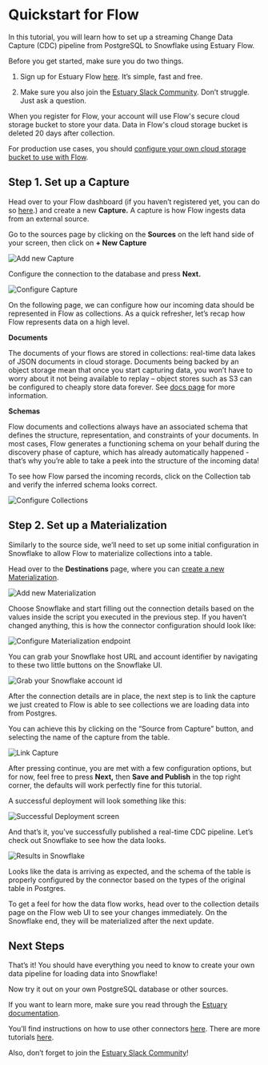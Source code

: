 # Quickstart for Flow

<head>
    <meta property="og:image" content="https://storage.googleapis.com/estuary-marketing-strapi-uploads/uploads//architecture_6bbaf2c5a6/architecture_6bbaf2c5a6.png" />
</head>

In this tutorial, you will learn how to set up a streaming Change Data Capture (CDC) pipeline from PostgreSQL to
Snowflake using Estuary Flow.

Before you get started, make sure you do two things.

1. Sign up for Estuary Flow [here](https://dashboard.estuary.dev/register). It’s simple, fast and free.

2. Make sure you also join
   the [Estuary Slack Community](https://estuary-dev.slack.com/ssb/redirect#/shared-invite/email). Don’t struggle. Just
   ask a question.

When you register for Flow, your account will use Flow's secure cloud storage bucket to store your data.
Data in Flow's cloud storage bucket is deleted 20 days after collection.

For production use cases, you
should [configure your own cloud storage bucket to use with Flow](#configuring-your-cloud-storage-bucket-for-use-with-flow).

## Step 1. Set up a Capture<a id="step-2-set-up-a-capture"></a>

Head over to your Flow dashboard (if you haven’t registered yet, you can do
so [here](https://dashboard.estuary.dev/register).) and create a new **Capture.** A capture is how Flow ingests data
from an external source.

Go to the sources page by clicking on the **Sources** on the left hand side of your screen, then click on **+ New
Capture**

![Add new Capture](https://storage.googleapis.com/estuary-marketing-strapi-uploads/uploads//new_capture_4583a8a120/new_capture_4583a8a120.png)

Configure the connection to the database and press **Next.**

![Configure Capture](https://storage.googleapis.com/estuary-marketing-strapi-uploads/uploads//capture_configuration_89e2133f83/capture_configuration_89e2133f83.png)

On the following page, we can configure how our incoming data should be represented in Flow as collections. As a quick
refresher, let’s recap how Flow represents data on a high level.

**Documents**

The documents of your flows are stored in collections: real-time data lakes of JSON documents in cloud storage.
Documents being backed by an object storage mean that once you start capturing data, you won’t have to worry about it
not being available to replay – object stores such as S3 can be configured to cheaply store data forever.
See [docs page](https://docs.estuary.dev/concepts/collections/#documents) for more information.

**Schemas**

Flow documents and collections always have an associated schema that defines the structure, representation, and
constraints of your documents. In most cases, Flow generates a functioning schema on your behalf during the discovery
phase of capture, which has already automatically happened - that’s why you’re able to take a peek into the structure of
the incoming data!

To see how Flow parsed the incoming records, click on the Collection tab and verify the inferred schema looks correct.

![Configure Collections](https://storage.googleapis.com/estuary-marketing-strapi-uploads/uploads//collections_configuration_34e53025c7/collections_configuration_34e53025c7.png)

## Step 2. Set up a Materialization<a id="step-3-set-up-a-materialization"></a>

Similarly to the source side, we’ll need to set up some initial configuration in Snowflake to allow Flow to materialize
collections into a table.

Head over to the **Destinations** page, where you
can [create a new Materialization](https://dashboard.estuary.dev/materializations/create).

![Add new Materialization](https://storage.googleapis.com/estuary-marketing-strapi-uploads/uploads//new_materialization_31df04d81f/new_materialization_31df04d81f.png)

Choose Snowflake and start filling out the connection details based on the values inside the script you executed in the
previous step. If you haven’t changed anything, this is how the connector configuration should look like:

![Configure Materialization endpoint](https://storage.googleapis.com/estuary-marketing-strapi-uploads/uploads//materialization_endpoint_configuration_0d540a12b5/materialization_endpoint_configuration_0d540a12b5.png)

You can grab your Snowflake host URL and account identifier by navigating to these two little buttons on the Snowflake
UI.

![Grab your Snowflake account id](https://storage.googleapis.com/estuary-marketing-strapi-uploads/uploads//snowflake_account_id_af1cc78df8/snowflake_account_id_af1cc78df8.png)

After the connection details are in place, the next step is to link the capture we just created to Flow is able to see
collections we are loading data into from Postgres.

You can achieve this by clicking on the “Source from Capture” button, and selecting the name of the capture from the
table.

![Link Capture](https://storage.googleapis.com/estuary-marketing-strapi-uploads/uploads//link_source_to_capture_b0d37a738f/link_source_to_capture_b0d37a738f.png)

After pressing continue, you are met with a few configuration options, but for now, feel free to press **Next,** then **Save and Publish** in the top right corner, the defaults will work perfectly fine for this tutorial.

A successful deployment will look something like this:

![Successful Deployment screen](https://storage.googleapis.com/estuary-marketing-strapi-uploads/uploads//publish_successful_4e18642288/publish_successful_4e18642288.png)

And that’s it, you’ve successfully published a real-time CDC pipeline. Let’s check out Snowflake to see how
the data looks.

![Results in Snowflake](https://storage.googleapis.com/estuary-marketing-strapi-uploads/uploads//snowflake_verification_2eb047efec/snowflake_verification_2eb047efec.png)

Looks like the data is arriving as expected, and the schema of the table is properly configured by the connector based
on the types of the original table in Postgres.

To get a feel for how the data flow works, head over to the collection details page on the Flow web UI to see your
changes immediately. On the Snowflake end, they will be materialized after the next update.

## Next Steps<a id="next-steps"></a>

That’s it! You should have everything you need to know to create your own data pipeline for loading data into Snowflake!

Now try it out on your own PostgreSQL database or other sources.

If you want to learn more, make sure you read through the [Estuary documentation](https://docs.estuary.dev/).

You’ll find instructions on how to use other connectors [here](https://docs.estuary.dev/). There are more
tutorials [here](https://docs.estuary.dev/guides/).

Also, don’t forget to join
the [Estuary Slack Community](https://estuary-dev.slack.com/ssb/redirect#/shared-invite/email)!
